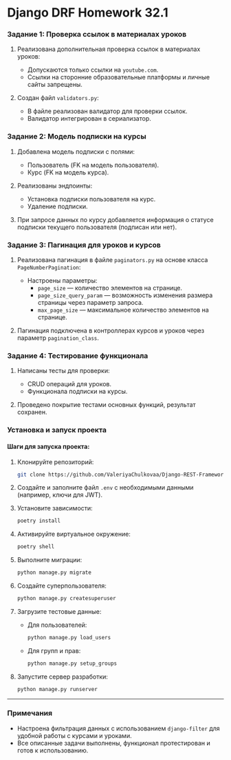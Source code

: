 # Django DRF Homework 32.1

### Задание 1: Проверка ссылок в материалах уроков

1. Реализована дополнительная проверка ссылок в материалах уроков:
   - Допускаются только ссылки на `youtube.com`.
   - Ссылки на сторонние образовательные платформы и личные сайты запрещены.

2. Создан файл `validators.py`:
   - В файле реализован валидатор для проверки ссылок.
   - Валидатор интегрирован в сериализатор.


### Задание 2: Модель подписки на курсы

1. Добавлена модель подписки с полями:
   - Пользователь (FK на модель пользователя).
   - Курс (FK на модель курса).

2. Реализованы эндпоинты:
   - Установка подписки пользователя на курс.
   - Удаление подписки.

3. При запросе данных по курсу добавляется информация о статусе подписки текущего пользователя (подписан или нет).


### Задание 3: Пагинация для уроков и курсов

1. Реализована пагинация в файле `paginators.py` на основе класса `PageNumberPagination`:
   - Настроены параметры:
     - `page_size` — количество элементов на странице.
     - `page_size_query_param` — возможность изменения размера страницы через параметр запроса.
     - `max_page_size` — максимальное количество элементов на странице.

2. Пагинация подключена в контроллерах курсов и уроков через параметр `pagination_class`.



### Задание 4: Тестирование функционала

1. Написаны тесты для проверки:
   - CRUD операций для уроков.
   - Функционала подписки на курсы.


2. Проведено покрытие тестами основных функций, результат сохранен.


### Установка и запуск проекта

#### Шаги для запуска проекта:

1. Клонируйте репозиторий:
   ```bash
   git clone https://github.com/ValeriyaChulkovaa/Django-REST-Framework.git
   ```

2. Создайте и заполните файл `.env` с необходимыми данными (например, ключи для JWT).

3. Установите зависимости:
   ```bash
   poetry install
   ```

4. Активируйте виртуальное окружение:
   ```bash
   poetry shell
   ```

5. Выполните миграции:
   ```bash
   python manage.py migrate
   ```

6. Создайте суперпользователя:
   ```bash
   python manage.py createsuperuser
   ```

7. Загрузите тестовые данные:
   - Для пользователей:
     ```bash
     python manage.py load_users
     ```
   - Для групп и прав:
     ```bash
     python manage.py setup_groups
     ```

8. Запустите сервер разработки:
   ```bash
   python manage.py runserver
   ```

---

### Примечания

- Настроена фильтрация данных с использованием `django-filter` для удобной работы с курсами и уроками.
- Все описанные задачи выполнены, функционал протестирован и готов к использованию.
